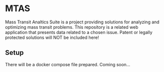 # MTAS

Mass Transit Analtics Suite is a project providing solutions for analyzing and optimizing mass transit problems. This repository is a related web application that presents data related to a chosen issue. Patent or legally protected solutions will NOT be included here!

## Setup

There will be a docker compose file prepared. Coming soon...
